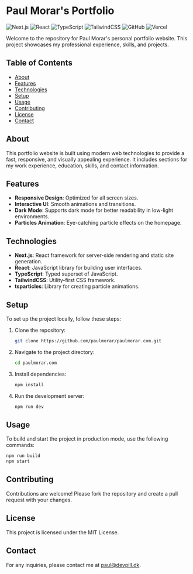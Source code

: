 # Paul Morar's Portfolio

![Next.js](https://img.shields.io/badge/Next.js-000000?style=for-the-badge&logo=nextdotjs&logoColor=white)
![React](https://img.shields.io/badge/React-20232A?style=for-the-badge&logo=react&logoColor=61DAFB)
![TypeScript](https://img.shields.io/badge/TypeScript-007ACC?style=for-the-badge&logo=typescript&logoColor=white)
![TailwindCSS](https://img.shields.io/badge/TailwindCSS-38B2AC?style=for-the-badge&logo=tailwind-css&logoColor=white)
![GitHub](https://img.shields.io/badge/GitHub-181717?style=for-the-badge&logo=github&logoColor=white)
![Vercel](https://img.shields.io/badge/Vercel-000000?style=for-the-badge&logo=vercel&logoColor=white)

Welcome to the repository for Paul Morar's personal portfolio website. This project showcases my professional experience, skills, and projects.

## Table of Contents

- [About](#about)
- [Features](#features)
- [Technologies](#technologies)
- [Setup](#setup)
- [Usage](#usage)
- [Contributing](#contributing)
- [License](#license)
- [Contact](#contact)

## About

This portfolio website is built using modern web technologies to provide a fast, responsive, and visually appealing experience. It includes sections for my work experience, education, skills, and contact information.

## Features

- **Responsive Design**: Optimized for all screen sizes.
- **Interactive UI**: Smooth animations and transitions.
- **Dark Mode**: Supports dark mode for better readability in low-light environments.
- **Particles Animation**: Eye-catching particle effects on the homepage.

## Technologies

- **Next.js**: React framework for server-side rendering and static site generation.
- **React**: JavaScript library for building user interfaces.
- **TypeScript**: Typed superset of JavaScript.
- **TailwindCSS**: Utility-first CSS framework.
- **tsparticles**: Library for creating particle animations.

## Setup

To set up the project locally, follow these steps:

1. Clone the repository:
   ```bash
   git clone https://github.com/paulmorar/paulmorar.com.git
   ```
2. Navigate to the project directory:
   ```bash
   cd paulmorar.com
   ```
3. Install dependencies:
   ```bash
   npm install
   ```
4. Run the development server:
   ```bash
   npm run dev
   ```

## Usage

To build and start the project in production mode, use the following commands:

```bash
npm run build
npm start
```

## Contributing

Contributions are welcome! Please fork the repository and create a pull request with your changes.

## License

This project is licensed under the MIT License.

## Contact

For any inquiries, please contact me at paul@devpill.dk.
